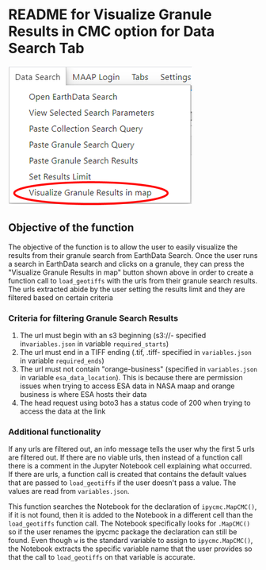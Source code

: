 # README for Visualize Granule Results in CMC option for Data Search Tab
![Screenshot of Data Search Tab](screenshotTab.png)
## Objective of the function
The objective of the function is to allow the user to easily visualize the results from their granule search from EarthData Search. Once the user runs a search in EarthData search and clicks on a granule, they can press the "Visualize Granule Results in map" button shown above in order to create a function call to `load_geotiffs` with the urls from their granule search results. The urls extracted abide by the user setting the results limit and they are filtered based on certain criteria

###  Criteria for filtering Granule Search Results
1. The url must begin with an s3 beginning (s3://- specified in`variables.json` in variable `required_starts`)
2. The url must end in a TIFF ending (.tif, .tiff- specified in `variables.json` in variable `required_ends`)
3. The url must not contain "orange-business" (specified in `variables.json` in variable `esa_data_location`). This is because there are permission issues when trying to access ESA data in NASA maap and orange business is where ESA hosts their data
4. The head request using boto3 has a status code of 200 when trying to access the data at the link 

### Additional functionality
If any urls are filtered out, an info message tells the user why the first 5 urls are filtered out. If there are no viable urls, then instead of a function call there is a comment in the Jupyter Notebook cell explaining what occurred. If there are urls, a function call is created that contains the default values that are passed to `load_geotiffs` if the user doesn't pass a value. The values are read from `variables.json`. 

This function searches the Notebook for the declaration of `ipycmc.MapCMC()`, if it is not found, then it is added to the Notebook in a different cell than the `load_geotiffs` function call. The Notebook specifically looks for `.MapCMC()` so if the user renames the ipycmc package the declaration can still be found. Even though `w` is the standard variable to assign to `ipycmc.MapCMC()`, the Notebook extracts the specific variable name that the user provides so that the call to `load_geotiffs` on that variable is accurate. 